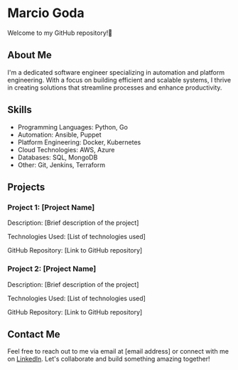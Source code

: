 # Marcio Goda

Welcome to my GitHub repository!🚀

## About Me

I'm a dedicated software engineer specializing in automation and platform engineering. With a focus on building efficient and scalable systems, I thrive in creating solutions that streamline processes and enhance productivity.

## Skills

- Programming Languages: Python, Go
- Automation: Ansible, Puppet
- Platform Engineering: Docker, Kubernetes
- Cloud Technologies: AWS, Azure
- Databases: SQL, MongoDB
- Other: Git, Jenkins, Terraform

## Projects

### Project 1: [Project Name]

Description: [Brief description of the project]

Technologies Used: [List of technologies used]

GitHub Repository: [Link to GitHub repository]

### Project 2: [Project Name]

Description: [Brief description of the project]

Technologies Used: [List of technologies used]

GitHub Repository: [Link to GitHub repository]

## Contact Me

Feel free to reach out to me via email at [email address] or connect with me on [LinkedIn](https://www.linkedin.com/in/marciogoda/). Let's collaborate and build something amazing together!